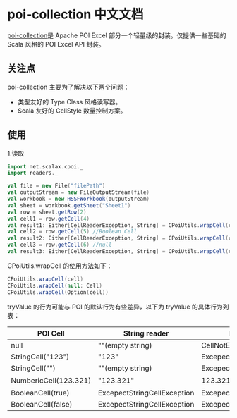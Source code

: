 # poi-collection 中文文档

[poi-collection](https://github.com/scalax/poi-collection)是 Apache POI
Excel 部分一个轻量级的封装。仅提供一些基础的 Scala 风格的 POI Excel API 封装。

## 关注点

poi-collection 主要为了解决以下两个问题：
* 类型友好的 Type Class 风格读写器。
* Scala 友好的 CellStyle 数量控制方案。

## 使用

1.读取

```scala
import net.scalax.cpoi._
import readers._

val file = new File("filePath")
val outputStream = new FileOutputStream(file)
val workbook = new HSSFWorkbook(outputStream)
val sheet = workbook.getSheet("Sheet1")
val row = sheet.getRow(2)
val cell1 = row.getCell(4)
val result1: Either[CellReaderException, String] = CPoiUtils.wrapCell(cell1).tryValue[String] //Right("Test")
val cell2 = row.getCell(5) //Boolean Cell
val result2: Either[CellReaderException, String] = CPoiUtils.wrapCell(cell2).tryValue[String] //Left(ExcepectStringCellException)
val cell3 = row.getCell(6) //null
val result3: Either[CellReaderException, String] = CPoiUtils.wrapCell(cell3).tryValue[Option[Double]] //Right(None)
```

CPoiUtils.wrapCell 的使用方法如下：
```scala
CPoiUtils.wrapCell(cell)
CPoiUtils.wrapCell(null: Cell)
CPoiUtils.wrapCell(Option(cell))
```

tryValue 的行为可能与 POI 的默认行为有些差异，以下为 tryValue 的具体行为列表：

| POI Cell | String reader | Double reader | Boolean reader | Date reader |
|-------|-------|-------|-------|-------|
| null | ""(empty string) | CellNotExistsException | CellNotExistsException | CellNotExistsException |
| StringCell("123") | "123" | ExcepectNumericCellException | ExcepectBooleanCellException | ExcepectDateException |
| StringCell("") | ""(empty string) | ExcepectNumericCellException | ExcepectBooleanCellException | ExcepectDateException |
| NumbericCell(123.321) | "123.321" | 123.321 | ExcepectBooleanCellException | 待定 |
| BooleanCell(true) | ExcepectStringCellException | ExcepectNumericCellException | true | ExcepectDateException |
| BooleanCell(false) | ExcepectStringCellException | ExcepectNumericCellException | false | ExcepectDateException |